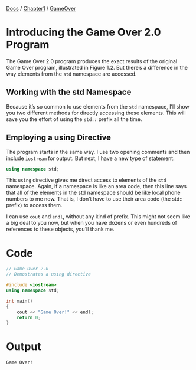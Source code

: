 [Docs](../../../) / [Chapter1](../../) / [GameOver](../)
# Introducing the Game Over 2.0 Program
The Game Over 2.0 program produces the exact results of the original Game Over program, illustrated in Figure 1.2. But there’s a difference in the way elements from the `std` namespace are accessed.

## Working with the std Namespace
Because it’s so common to use elements from the `std` namespace, I’ll show you two different methods for directly accessing these elements. This will save you the effort of using the `std::` prefix all the time.

## Employing a using Directive
The program starts in the same way. I use two opening comments and then include `iostream` for output. But next, I have a new type of statement.

```cpp
using namespace std;
```
This `using` directive gives me direct access to elements of the `std` namespace. Again, if a namespace is like an area code, then this line says that all of the elements in the std namespace should be like local phone numbers to me now. That is, I don’t have to use their area code (the std:: prefix) to access them.

I can use `cout` and `endl`, without any kind of prefix. This might not seem like a big deal to you now, but when you have dozens or even hundreds of references to these objects, you’ll thank me.

# Code
```cpp
// Game Over 2.0
// Demostrates a using directive

#include <iostream>
using namespace std;

int main()
{
    cout << "Game Over!" << endl;
	return 0;
}
```

# Output
```txt
Game Over!
```
